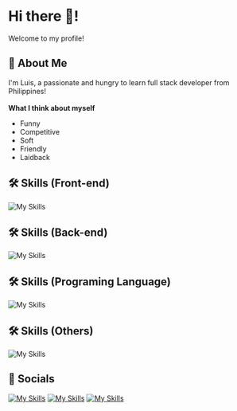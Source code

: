 # Hi there 👋!
Welcome to my profile!

## 🚀 About Me
I'm Luis, a passionate and hungry to learn full stack developer from Philippines!
<br> <br>
**What I think about myself**
- Funny <br>
- Competitive <br>
- Soft
- Friendly
- Laidback

## 🛠 Skills (Front-end)
![My Skills](https://skillicons.dev/icons?i=html,css,react,bootstrap)

## 🛠 Skills (Back-end)
![My Skills](https://skillicons.dev/icons?i=nodejs,postgres,express)

## 🛠 Skills (Programing Language)
![My Skills](https://skillicons.dev/icons?i=js,py,git,cs,ps,java)

## 🛠 Skills (Others)
![My Skills](https://skillicons.dev/icons?i=unity,figma,ps,androidstudio)

## :iphone: Socials
[![My Skills](https://skillicons.dev/icons?i=instagram)](https://www.instagram.com/basedshrewd/)
[![My Skills](https://skillicons.dev/icons?i=discord)](https://discordapp.com/users/7911)
[![My Skills](https://skillicons.dev/icons?i=linkedin)](https://www.linkedin.com/in/basedshrewd/)
